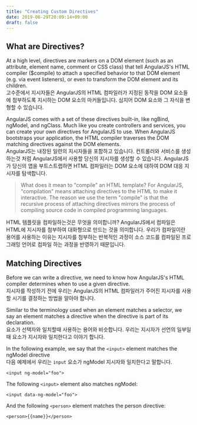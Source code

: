```yaml
---
title: "Creating Custom Directives"
date: 2019-06-29T20:09:14+09:00
draft: false
---
```


## What are Directives?
At a high level, directives are markers on a DOM element (such as an attribute, element name, comment or CSS class) that tell AngularJS's HTML compiler ($compile) to attach a specified behavior to that DOM element (e.g. via event listeners), or even to transform the DOM element and its children.  
고수준에서 지시자들은 AngularJS의 HTML 컴파일러가 지정된 동작을 DOM 요소들에 첨부하도록 지시하는 DOM 요소의 마커들입니다. 심지어 DOM 요소와 그 자식을 변형할 수 있습니다.

AngularJS comes with a set of these directives built-in, like ngBind, ngModel, and ngClass. Much like you create controllers and services, you can create your own directives for AngularJS to use. When AngularJS bootstraps your application, the HTML compiler traverses the DOM matching directives against the DOM elements.  
AngularJS는 내장된 일련의 지시자들을 포함하고 있습니다. 컨트롤러와 서비스를 생성하는것 처럼 AngularJS에서 사용할 당신의 지시자를 생성할 수 있습니다. AngularJS가 당신의 앱을 부트스트랩하면 HTML 컴파일러는 DOM 요소에 대하여 DOM 대응 지시자를 탐색합니다.

> What does it mean to "compile" an HTML template? For AngularJS, "compilation" means attaching directives to the HTML to make it interactive. The reason we use the term "compile" is that the recursive process of attaching directives mirrors the process of compiling source code in compiled programming languages.  

HTML 템플릿을 컴파일하는것은 무엇을 의미합니까? AngularJS에서 컴파일은 HTML에 지시자를 첨부하여 대화형으로 만드는 것을 의미합니다. 우리가 컴파일이란 용어를 사용하는 이유는 지시자를 첨부하는 반복적인 과정이 소스 코드를 컴파일된 프로그래밍 언어로 컴파일 하는 과정을 반영하기 때문입니다.

## Matching Directives
Before we can write a directive, we need to know how AngularJS's HTML compiler determines when to use a given directive.  
지시자를 작성하기 전에 우리는 AngularJS의 HTML 컴파일러가 주어진 지시자를 사용할 시기를 결정하는 방법을 알아야 합니다.

Similar to the terminology used when an element matches a selector, we say an element matches a directive when the directive is part of its declaration.  
요소가 선택자와 일치할때 사용하는 용어와 비슷합니다. 우리는 지시자가 선언의 일부일때 요소가 지시자와 일치한다고 이야기 합니다.

In the following example, we say that the `<input>` element matches the ngModel directive  
다음 예제에서 우리는 `input` 요소가 ngModel 지시자와 일치한다고 말합니다.

```
<input ng-model="foo">
```
The following `<input>` element also matches ngModel:

```
<input data-ng-model="foo">
```
And the following `<person>` element matches the person directive:

```
<person>{{name}}</person>
```